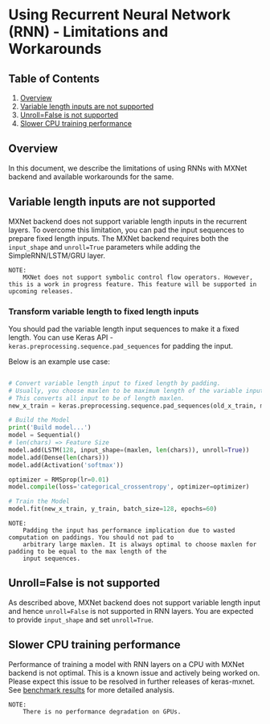 # Using Recurrent Neural Network (RNN) - Limitations and Workarounds

## Table of Contents

1. [Overview](#overview)
2. [Variable length inputs are not supported](#variable-length-inputs-are-not-supported)
3. [Unroll=False is not supported](#unroll=False-is-not-supported)
4. [Slower CPU training performance](#slower-cpu-training-performance)

## Overview

In this document, we describe the limitations of using RNNs with MXNet backend and available workarounds for the same.

## Variable length inputs are not supported

MXNet backend does not support variable length inputs in the recurrent layers. To overcome this limitation, you can 
pad the input sequences to prepare fixed length inputs. The MXNet backend requires both the `input_shape` and 
`unroll=True` parameters while adding the SimpleRNN/LSTM/GRU layer.

```
NOTE:
    MXNet does not support symbolic control flow operators. However, this is a work in progress feature. This feature will be supported in upcoming releases.
```

### Transform variable length to fixed length inputs

You should pad the variable length input sequences to make it a fixed length. You can use Keras API - `keras.preprocessing.sequence.pad_sequences` for padding the input.
 
Below is an example use case:

```python

# Convert variable length input to fixed length by padding.
# Usually, you choose maxlen to be maximum length of the variable input sequence.
# This converts all input to be of length maxlen.
new_x_train = keras.preprocessing.sequence.pad_sequences(old_x_train, maxlen=100)

# Build the Model
print('Build model...')
model = Sequential()
# len(chars) => Feature Size
model.add(LSTM(128, input_shape=(maxlen, len(chars)), unroll=True))
model.add(Dense(len(chars)))
model.add(Activation('softmax'))

optimizer = RMSprop(lr=0.01)
model.compile(loss='categorical_crossentropy', optimizer=optimizer)

# Train the Model
model.fit(new_x_train, y_train, batch_size=128, epochs=60)

```

```
NOTE:
    Padding the input has performance implication due to wasted computation on paddings. You should not pad to 
    arbitrary large maxlen. It is always optimal to choose maxlen for padding to be equal to the max length of the 
    input sequences.
```
## Unroll=False is not supported

As described above, MXNet backend does not support variable length input and hence `unroll=False` is not supported in RNN layers. You are expected to provide `input_shape` and set `unroll=True`.

## Slower CPU training performance

Performance of training a model with RNN layers on a CPU with MXNet backend is not optimal. This is a known issue and actively being worked on. Please expect this issue to be resolved in further releases of keras-mxnet. See [benchmark results](../../benchmark/README.md) for more detailed analysis.

```
NOTE:
    There is no performance degradation on GPUs.
```